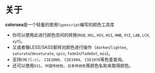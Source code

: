 # 关于

**colorsea**是一个轻量的使用`Typescript`编写的颜色工具库

- 你可以使用此进行颜色空间的转换(`RGB`, `HSL`, `HSV`, `HSI`, `HWB`, `XYZ`, `LAB`, `LCH`, `xyY`)。
- 又或者像LESS/SASS那样对颜色进行操作（`darken`/`lighten`, `saturate`/`desaturate`, `spin`, `fadeIn`/`fadeOut`, `mix`)。
- 支持`CMC(l:c)`、 `CIE2000、` `CIE1994、` `CIE1976`等色差查询。
- 还可以使用`X11`、`中国传统色`、`日本传统色`等颜色名称来取得颜色。
